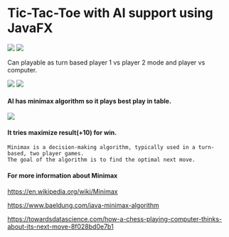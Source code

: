 # Tic-Tac-Toe with AI support using JavaFX
<img src="https://github.com/cnkay/games-tictactoe/blob/master/images/build.jpg"> <img src="https://github.com/cnkay/games-tictactoe/blob/master/images/license.jpg">

Can playable as turn based player 1 vs player 2 mode and player vs computer.

<img src="https://github.com/cnkay/games-tictactoe/blob/master/images/1.jpg"> <img src="https://github.com/cnkay/games-tictactoe/blob/master/images/2.jpg"> 



#### AI has minimax algorithm so it plays best play in table.
<img src="https://github.com/cnkay/games-tictactoe/blob/master/images/minimax.jpg">

#### It tries maximize result(+10) for win.
```
Minimax is a decision-making algorithm, typically used in a turn-based, two player games. 
The goal of the algorithm is to find the optimal next move.
```
#### For more information about Minimax
https://en.wikipedia.org/wiki/Minimax

https://www.baeldung.com/java-minimax-algorithm

https://towardsdatascience.com/how-a-chess-playing-computer-thinks-about-its-next-move-8f028bd0e7b1


